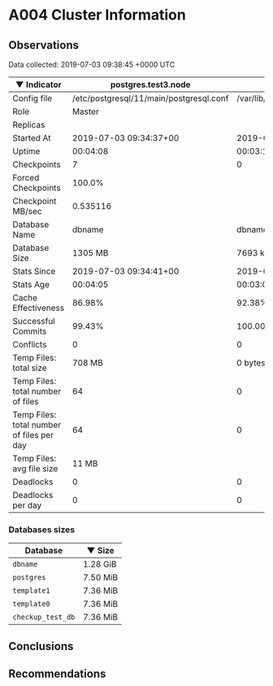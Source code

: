 # A004 Cluster Information #

## Observations ##
Data collected: 2019-07-03 09:38:45 +0000 UTC  

|&#9660;&nbsp;Indicator | postgres.test3.node | postgres.test1.node | postgres.test2.node |
|--------|-------|-------- |-------- |
|Config file |/etc/postgresql/11/main/postgresql.conf|/var/lib/postgresql/11/data1/postgresql.conf|/var/lib/postgresql/11/data2/postgresql.conf|
|Role |Master|<no value>|<no value>|
|Replicas ||<no value>|<no value>|
|Started At |2019-07-03&nbsp;09:34:37+00|2019-07-03 09:34:44+00|2019-07-03 09:34:49+00|
|Uptime |00:04:08|00:03:14|00:03:29|
|Checkpoints |7|0|0|
|Forced Checkpoints |100.0%|<no value>|<no value>|
|Checkpoint MB/sec |0.535116|<no value>|<no value>|
|Database Name |dbname|dbname|dbname|
|Database Size |1305&nbsp;MB|7693 kB|7693 kB|
|Stats Since |2019-07-03&nbsp;09:34:41+00|2019-07-03 09:34:57+00|2019-07-03 09:34:57+00|
|Stats Age |00:04:05|00:03:01|00:03:21|
|Cache Effectiveness |86.98%|92.38%|92.38%|
|Successful Commits |99.43%|100.00%|100.00%|
|Conflicts |0|0|0|
|Temp Files: total size |708&nbsp;MB|0 bytes|0 bytes|
|Temp Files: total number of files |64|0|0|
|Temp Files: total number of files per day |64|0|0|
|Temp Files: avg file size |11&nbsp;MB|<no value>|<no value>|
|Deadlocks |0|0|0|
|Deadlocks per day |0|0|0|


### Databases sizes ###

| Database | &#9660;&nbsp;Size |
|----------|--------|
| `dbname` | 1.28&nbsp;GiB |
| `postgres` | 7.50&nbsp;MiB |
| `template1` | 7.36&nbsp;MiB |
| `template0` | 7.36&nbsp;MiB |
| `checkup_test_db` | 7.36&nbsp;MiB |


## Conclusions ##


## Recommendations ##

